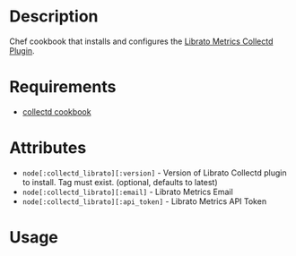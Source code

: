 Description
===========

Chef cookbook that installs and configures the [Librato Metrics
Collectd Plugin](https://github.com/librato/collectd-librato).

Requirements
============

 * [collectd cookbook](https://github.com/librato/collectd-cookbook)

Attributes
==========

 * `node[:collectd_librato][:version]` - Version of Librato Collectd
   plugin to install. Tag must exist. (optional, defaults to latest)
 * `node[:collectd_librato][:email]` - Librato Metrics Email
 * `node[:collectd_librato][:api_token]` - Librato Metrics API Token

Usage
=====

